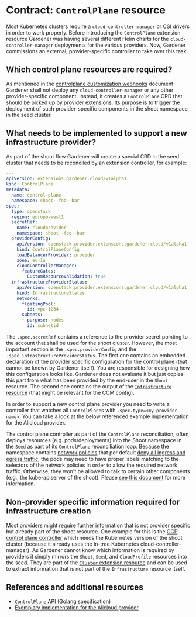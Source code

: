 # Contract: `ControlPlane` resource

Most Kubernetes clusters require a `cloud-controller-manager` or CSI drivers in order to work properly.
Before introducing the `ControlPlane` extension resource Gardener was having several different Helm charts for the `cloud-controller-manager` deployments for the various providers.
Now, Gardener commissions an external, provider-specific controller to take over this task.

## Which control plane resources are required?

As mentioned in the [controlplane customization webhooks](controlplane-webhooks.md) document Gardener shall not deploy any `cloud-controller-manager`  or any other provider-specific component.
Instead, it creates a `ControlPlane` CRD that should be picked up by provider extensions.
Its purpose is to trigger the deployment of such provider-specific components in the shoot namespace in the seed cluster.

## What needs to be implemented to support a new infrastructure provider?

As part of the shoot flow Gardener will create a special CRD in the seed cluster that needs to be reconciled by an extension controller, for example:

```yaml
---
apiVersion: extensions.gardener.cloud/v1alpha1
kind: ControlPlane
metadata:
  name: control-plane
  namespace: shoot--foo--bar
spec:
  type: openstack
  region: europe-west1
  secretRef:
    name: cloudprovider
    namespace: shoot--foo--bar
  providerConfig:
    apiVersion: openstack.provider.extensions.gardener.cloud/v1alpha1
    kind: ControlPlaneConfig
    loadBalancerProvider: provider
    zone: eu-1a
    cloudControllerManager:
      featureGates:
        CustomResourceValidation: true
  infrastructureProviderStatus:
    apiVersion: openstack.provider.extensions.gardener.cloud/v1alpha1
    kind: InfrastructureStatus
    networks:
      floatingPool:
        id: vpc-1234
      subnets:
      - purpose: nodes
        id: subnetid
```

The `.spec.secretRef` contains a reference to the provider secret pointing to the account that shall be used for the shoot cluster.
However, the most important section is the `.spec.providerConfig` and the `.spec.infrastructureProviderStatus`.
The first one contains an embedded declaration of the provider specific configuration for the control plane (that cannot be known by Gardener itself).
You are responsible for designing how this configuration looks like.
Gardener does not evaluate it but just copies this part from what has been provided by the end-user in the `Shoot` resource.
The second one contains the output of the [`Infrastructure` resource](infrastructure.md) (that might be relevant for the CCM config).

In order to support a new control plane provider you need to write a controller that watches all `ControlPlane`s with `.spec.type=<my-provider-name>`.
You can take a look at the below referenced example implementation for the Alicloud provider.

The control plane controller as part of the `ControlPlane` reconciliation, often deploys resources (e.g. pods/deployments) into the Shoot namespace in the `Seed` as part of its `ControlPlane` reconciliation loop.
Because the namespace contains [network policies](https://kubernetes.io/docs/concepts/services-networking/network-policies/) that per default [deny all ingress and egress traffic](https://kubernetes.io/docs/concepts/services-networking/network-policies/#default-deny-all-ingress-and-all-egress-traffic), 
the pods may need to have proper labels matching to the selectors of the network policies in order to allow the required network traffic. 
Otherwise, they won't be allowed to talk to certain other components (e.g., the kube-apiserver of the shoot).
Please [see this document](https://github.com/gardener/gardener/tree/master/docs/development/seed_network_policies.md) for more information.

## Non-provider specific information required for infrastructure creation

Most providers might require further information that is not provider specific but already part of the shoot resource.
One example for this is the [GCP control plane controller](https://github.com/gardener/gardener-extension-provider-gcp/tree/master/pkg/controller/controlplane) which needs the Kubernetes version of the shoot cluster (because it already uses the in-tree Kubernetes cloud-controller-manager).
As Gardener cannot know which information is required by providers it simply mirrors the `Shoot`, `Seed`, and `CloudProfile` resources into the seed.
They are part of the [`Cluster` extension resource](cluster.md) and can be used to extract information that is not part of the `Infrastructure` resource itself.

## References and additional resources

* [`ControlPlane` API (Golang specification)](../../pkg/apis/extensions/v1alpha1/types_controlplane.go)
* [Exemplary implementation for the Alicloud provider](https://github.com/gardener/gardener-extension-provider-alicloud/tree/master/pkg/controller/controlplane)
